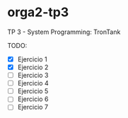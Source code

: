 orga2-tp3
=========

TP 3 - System Programming: TronTank



TODO:  
- [X] Ejercicio 1
- [X] Ejercicio 2
- [ ] Ejercicio 3
- [ ] Ejercicio 4
- [ ] Ejercicio 5
- [ ] Ejercicio 6
- [ ] Ejercicio 7

